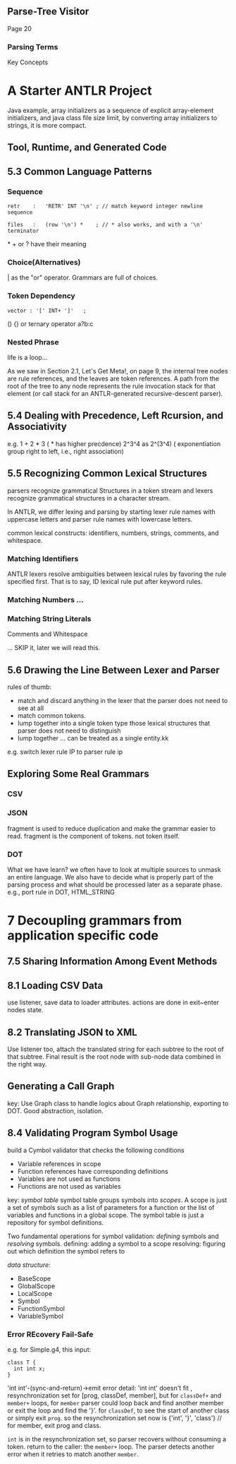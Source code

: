## Parse-Tree Visitor
Page 20

### Parsing Terms
Key Concepts

# A Starter ANTLR Project
Java example, array initializers as a sequence of explicit array-element initializers,
and java class file size limit, by converting array initializers to strings, it is
more compact.

## Tool, Runtime, and Generated Code

## 5.3 Common Language Patterns
### Sequence
```
retr    :   'RETR' INT '\n' ; // match keyword integer newline sequence

files   :   (row '\n') *    ; // * also works, and with a '\n' terminator
```
\* + or ? have their meaning
### Choice(Alternatives)

\| as the "or" operator.
Grammars are full of choices.

### Token Dependency

```
vector : '[' INT+ ']'   ;

```
() {} or ternary operator a?b:c

### Nested Phrase

life is a loop...

As we saw in Section 2.1, Let's Get Meta!, on page 9, the internal tree nodes are rule references, and the leaves are token references. A path from the root of the tree to any node represents the rule invocation stack for that element (or call stack for an ANTLR-generated recursive-descent parser).

## 5.4 Dealing with Precedence, Left Rcursion, and Associativity
e.g. 1 + 2 * 3 ( * has higher precdence)
2^3^4 as 2^(3^4) ( exponentiation group right to left, i.e., right association)

## 5.5 Recognizing Common Lexical Structures
parsers recognize grammatical Structures in a token stream and lexers recognize
grammatical structures in a character stream.

In ANTLR, we differ lexing and parsing by starting lexer rule names with
uppercase letters and parser rule names with lowercase letters.

common lexical constructs: identifiers, numbers, strings, comments, and
whitespace.

### Matching Identifiers
ANTLR lexers resolve ambiguities between lexical rules by favoring the rule
specified first. That is to say, ID lexical rule put after keyword rules.

### Matching Numbers ...
### Matching String Literals
Comments and Whitespace

... SKIP it, later we will read this.
## 5.6 Drawing the Line Between Lexer and Parser
rules of thumb:
- match and discard anything in the lexer that the parser does not need to see
    at all
- match common tokens.
- lump together into a single token type those lexical structures that parser
    does not need to distinguish
- lump together ... can be treated as a single entity.kk

e.g. switch lexer rule IP to parser rule ip

## Exploring Some Real Grammars

### CSV
### JSON
fragment is used to reduce duplication and make the grammar easier to read.
fragment is the component of tokens. not token itself.
### DOT
What we have learn?
we often have to look at multiple sources to unmask an entire language.
We also have to decide what is properly part of the parsing process and what should be processed later as a separate phase.
e.g., port rule in DOT, HTML_STRING


# 7 Decoupling grammars from application specific code

## 7.5 Sharing Information Among Event Methods

## 8.1 Loading CSV Data
use listener, save data to loader attributes. actions are done in exit~enter nodes state.

## 8.2 Translating JSON to XML
Use listener too, attach the translated string for each subtree to the root of that subtree. Final result is the root node with sub-node data combined in the right way.

## Generating a Call Graph
key: Use Graph class to handle logics about Graph relationship, exporting to DOT. Good abstraction, isolation.


## 8.4 Validating Program Symbol Usage
build a Cymbol validator that checks the following conditions
- Variable references in scope
- Function references have corresponding definitions
- Variables are not used as functions
- Functions are not used as variables

key: *symbol table*
symbol table groups symbols into *scopes*. A scope is just a set of symbols such as a list of parameters for a function or the list of variables and functions in a global scope.
The symbol table is just a repository for symbol definitions.

Two fundamental operations for symbol validation: *defining* symbols and *resolving* symbols.
defining: adding a symbol to a scope
resolving: figuring out which definition the symbol refers to

*data structure*:
- BaseScope
- GlobalScope
- LocalScope
- Symbol
- FunctionSymbol
- VariableSymbol


### Error REcovery Fail-Safe
e.g. for Simple.g4, this input:
```
class T {
  int int x;
}
```

'int int'-(sync-and-return)->emit error
detail:
'int int' doesn't fit , resynchronization set for [prog, classDef, member], but for `classDef+` and `member+` loops,
for `member` parser could loop back and find another member or exit the loop and find the '}'.
for `classDef`, to see the start of another class or simply exit `prog`.
so the resynchronization set now is {'int', '}', 'class'} // for member, exit prog and class.

`int` is in the resynchronization set, so parser recovers without consuming a token.
return to the caller: the `member+` loop. The parser detects another error when it retries to match
another `member`.
